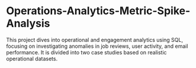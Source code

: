 # Operations-Analytics-Metric-Spike-Analysis
This project dives into operational and engagement analytics using SQL, focusing on investigating anomalies in job reviews, user activity, and email performance. It is divided into two case studies based on realistic operational datasets.
